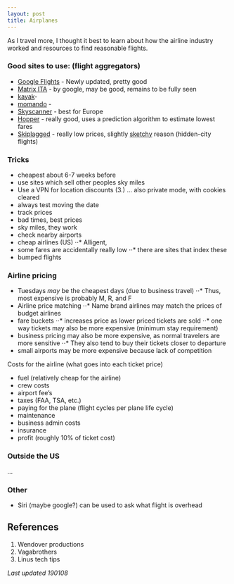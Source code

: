 ```yaml
---
layout: post
title: Airplanes
---
```


As I travel more, I thought it best to learn about how the airline industry worked and resources to find reasonable flights. 

### Good sites to use: (flight aggregators)
* [Google Flights](https://www.google.com/flights?hl=en) - Newly updated, pretty good
* [Matrix ITA](https://matrix.itasoftware.com/) - by google, may be good, remains to be fully seen
* [kayak]()- 
* [momando]() - 
* [Skyscanner](https://www.skyscanner.com/) - best for Europe 
* [Hopper](https://www.hopper.com/) - really good, uses a prediction algorithm to estimate lowest fares
* [Skiplagged](https://skiplagged.com/) - really low prices, slightly [sketchy](https://www.travelandleisure.com/travel-tips/hidden-city-ticketing-consequences) reason (hidden-city flights)

### Tricks
* cheapest about 6-7 weeks before 
* use sites which sell other peoples sky miles
* Use a VPN for location discounts (3.)
... also private mode, with cookies cleared
* always test moving the date
* track prices
* bad times, best prices
* sky miles, they work
* check nearby airports
* cheap airlines (US)
⋅⋅* Alligent, 
* some fares are accidentally really low
⋅⋅* there are sites that index these
* bumped flights



### Airline pricing

* Tuesdays *may* be the cheapest days (due to business travel)
⋅⋅* Thus, most expensive is probably M, R, and F
* Airline price matching 
⋅⋅* Name brand airlines may match the prices of budget airlines
* fare buckets
⋅⋅* increases price as lower priced tickets are sold
⋅⋅* one way tickets may also be more expensive (minimum stay requirement)
* business pricing may also be more expensive, as normal travelers are more sensitive
⋅⋅* They also tend to buy their tickets closer to departure
* small airports may be more expensive because lack of competition

Costs for the airline (what goes into each ticket price)

* fuel (relatively cheap for the airline)
* crew costs
* airport fee’s
* taxes (FAA, TSA, etc.)
* paying for the plane (flight cycles per plane life cycle)
* maintenance	
* business admin costs
* insurance
* profit (roughly 10% of ticket cost)

### Outside the US
…

### Other
* Siri (maybe google?) can be used to ask what flight is overhead


## References
1. Wendover productions
2. Vagabrothers
3. Linus tech tips




_Last updated 190108_







